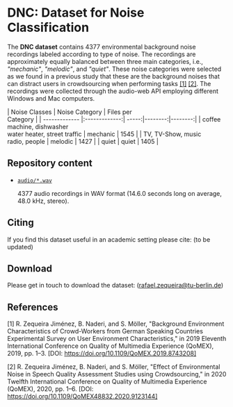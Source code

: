 # DNC: Dataset for Noise Classification

The **DNC dataset** contains 4377 environmental background noise recordings labeled according to type of noise.
The recordings are approximately equally balanced between three main categories, i.e., *"mechanic"*, *"melodic"*, and *"quiet"*. These noise categories were selected as we found in a previous study that these are the background noises that can distract users in crowdsourcing when performing tasks [[1]](#1) [[2]](#2).
The recordings were collected through the audio-web API employing different Windows and Mac computers.



| Noise Classes | Noise Category           | Files per<br>Category  |
| ------------- |:-------------:| -----:|--------:|--------:|
| coffee machine, dishwasher <br> water heater, street traffic | mechanic | 1545 |
| TV, TV-Show, music <br> radio, people    | melodic  | 1427 |
| quiet                            | quiet    | 1405 |


## Repository content

- [`audio/*.wav`](audio/)

  4377 audio recordings in WAV format (14.6.0 seconds long on average, 48.0 kHz, stereo).


## Citing

If you find this dataset useful in an academic setting please cite:
(to be updated)


## Download

Please get in touch to download the dataset: (rafael.zequeira@tu-berlin.de)


## References

<a id="1">[1]</a>
R. Zequeira Jiménez, B. Naderi, and S. Möller, "Background Environment Characteristics of Crowd-Workers from German Speaking Countries Experimental Survey on User Environment Characteristics," in 2019 Eleventh International Conference on Quality of Multimedia Experience (QoMEX), 2019, pp. 1–3. [DOI: https://doi.org/10.1109/QoMEX.2019.8743208]

<a id="2">[2]</a>
R. Zequeira Jiménez, B. Naderi, and S. Möller, "Effect of Environmental Noise in Speech Quality Assessment Studies using Crowdsourcing," in 2020 Twelfth International Conference on Quality of Multimedia Experience (QoMEX), 2020, pp. 1–6. [DOI: https://doi.org/10.1109/QoMEX48832.2020.9123144]
